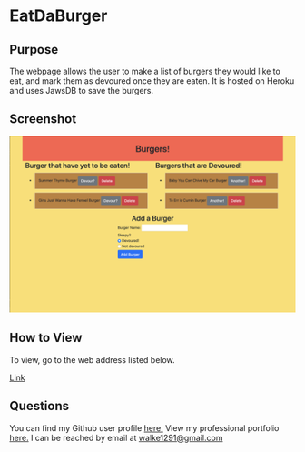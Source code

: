 # EatDaBurger

## Purpose

The webpage allows the user to make a list of burgers they would like to eat, and mark them as devoured once they are eaten. It is hosted on Heroku and uses JawsDB to save the burgers. 

## Screenshot

![Image](public/assets/img/home_screenshot.png "Homepage Screenshot")

## How to View

To view, go to the web address listed below.

[Link](https://boiling-shelf-95517.herokuapp.com)

## Questions

You can find my Github user profile [here.](https://github.com/calebkw91)
View my professional portfolio [here.](https://calebkw91.github.io/ResponsivePortfolio/)
I can be reached by email at walke1291@gmail.com